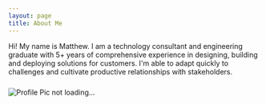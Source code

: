 ```yaml
---
layout: page
title: About Me 
---
```


Hi! My name is Matthew. I am a technology consultant and engineering graduate with 5+ years of comprehensive experience in designing, building and deploying solutions for customers. I'm able to adapt quickly to challenges and cultivate productive relationships with stakeholders. 

<img src="https://i.imgur.com/Xbm68Rn.jpg"
     alt="Profile Pic not loading..."
     style="float: left; margin-right: 10px;
     margin-top: 10px;
     border-radius: 2%;" />
